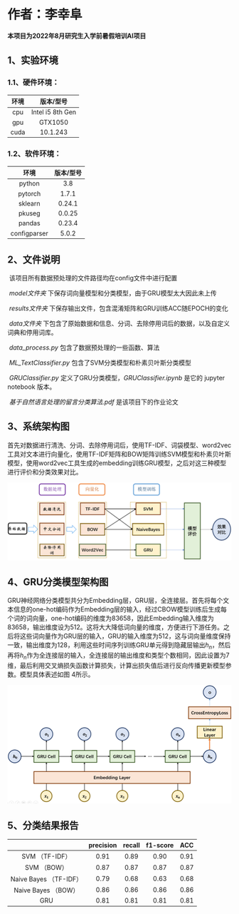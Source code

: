 # 作者：李幸阜

**本项目为2022年8月研究生入学前暑假培训AI项目**

## 1、实验环境

### 1.1、硬件环境：

| 环境 |    版本/型号     |
| :--: | :--------------: |
| cpu  | Intel i5 8th Gen |
| gpu  |     GTX1050      |
| cuda |     10.1.243     |

### 1.2、软件环境：

|     环境     | 版本/型号 |
| :----------: | :-------: |
|    python    |    3.8    |
|   pytorch    |   1.7.1   |
|   sklearn    |  0.24.1   |
|    pkuseg    |  0.0.25   |
|    pandas    |  0.23.4   |
| configparser |   5.0.2   |

## 2、文件说明

​	该项目所有数据预处理的文件路径均在config文件中进行配置

​	*model文件夹* 下保存词向量模型和分类模型，由于GRU模型太大因此未上传

​	*results文件夹* 下保存输出文件，包含混淆矩阵和GRU训练ACC随EPOCH的变化

​	*data文件夹* 下包含了原始数据和信息、分词、去除停用词后的数据，以及自定义词典和停用词库。

​	*data_process.py* 包含了数据预处理的一些函数、算法

​	*ML_TextClassifier.py* 包含了SVM分类模型和朴素贝叶斯分类模型

​	*GRUClassifier.py* 定义了GRU分类模型，*GRUClassifier.ipynb* 是它的 jupyter notebook 版本。

​	*基于自然语言处理的留言分类算法.pdf* 是该项目下的作业论文

## 3、系统架构图

​	首先对数据进行清洗、分词、去除停用词后，使用TF-IDF、词袋模型、word2vec工具对文本进行向量化，使用TF-IDF矩阵和BOW矩阵训练SVM模型和朴素贝叶斯模型，使用word2vec工具生成的embedding训练GRU模型，之后对这三种模型进行评价和分类效果对比。

![image-20220821205559352](.\results\image-20220821205559352.png)

## 4、GRU分类模型架构图

​	GRU神经网络分类模型共分为Embedding层，GRU层，全连接层。首先将每个文本信息的one-hot编码作为Embedding层的输入，经过CBOW模型训练后生成每个词的词向量，one-hot编码的维度为83658，因此Embedding输入维度为83658，输出维度设为512。这将大大降低词向量的维度，方便进行下游任务。之后将这些词向量作为GRU层的输入，GRU的输入维度为512，这与词向量维度保持一致，输出维度为128，利用这些时间序列训练GRU单元得到隐藏层输出$h_n$，然后再将$h_n$作为全连接层的输入，全连接层的输出维度和类型个数相同，因此设置为7维，最后利用交叉熵损失函数计算损失，计算出损失值后进行反向传播更新模型参数。模型具体表述如图 4所示。

<img src=".\results\image-20220821210025849.png" alt="image-20220821210025849" style="zoom:150%;" />

## 5、分类结果报告

|                        | precision | recall | f1-score | ACC  |
| :--------------------: | :-------: | :----: | :------: | :--: |
|     SVM （TF-IDF）     |   0.91    |  0.89  |   0.90   | 0.91 |
|      SVM （BOW）       |   0.87    |  0.87  |   0.87   | 0.87 |
| Naive Bayes （TF-IDF） |   0.79    |  0.68  |   0.63   | 0.68 |
|  Naive Bayes （BOW）   |   0.86    |  0.86  |   0.86   | 0.86 |
|          GRU           |   0.81    |  0.81  |   0.81   | 0.81 |